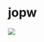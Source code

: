 # jopw
![](https://hosting.photobucket.com/images/i/agentjonaid/st_small_845x845-pad_1000x1000_f8f8f8-modified_(1).png?width=1920&height=1080&fit=bounds)
